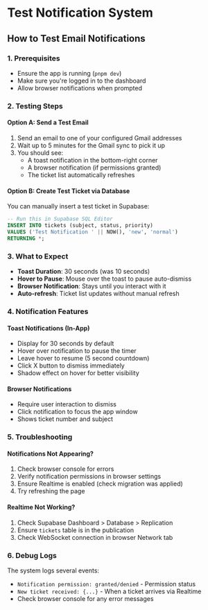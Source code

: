 # Test Notification System

## How to Test Email Notifications

### 1. Prerequisites
- Ensure the app is running (`pnpm dev`)
- Make sure you're logged in to the dashboard
- Allow browser notifications when prompted

### 2. Testing Steps

#### Option A: Send a Test Email
1. Send an email to one of your configured Gmail addresses
2. Wait up to 5 minutes for the Gmail sync to pick it up
3. You should see:
   - A toast notification in the bottom-right corner
   - A browser notification (if permissions granted)
   - The ticket list automatically refreshes

#### Option B: Create Test Ticket via Database
You can manually insert a test ticket in Supabase:

```sql
-- Run this in Supabase SQL Editor
INSERT INTO tickets (subject, status, priority)
VALUES ('Test Notification ' || NOW(), 'new', 'normal')
RETURNING *;
```

### 3. What to Expect
- **Toast Duration**: 30 seconds (was 10 seconds)
- **Hover to Pause**: Mouse over the toast to pause auto-dismiss
- **Browser Notification**: Stays until you interact with it
- **Auto-refresh**: Ticket list updates without manual refresh

### 4. Notification Features

#### Toast Notifications (In-App)
- Display for 30 seconds by default
- Hover over notification to pause the timer
- Leave hover to resume (5 second countdown)
- Click X button to dismiss immediately
- Shadow effect on hover for better visibility

#### Browser Notifications
- Require user interaction to dismiss
- Click notification to focus the app window
- Shows ticket number and subject

### 5. Troubleshooting

#### Notifications Not Appearing?
1. Check browser console for errors
2. Verify notification permissions in browser settings
3. Ensure Realtime is enabled (check migration was applied)
4. Try refreshing the page

#### Realtime Not Working?
1. Check Supabase Dashboard > Database > Replication
2. Ensure `tickets` table is in the publication
3. Check WebSocket connection in browser Network tab

### 6. Debug Logs
The system logs several events:
- `Notification permission: granted/denied` - Permission status
- `New ticket received: {...}` - When a ticket arrives via Realtime
- Check browser console for any error messages 